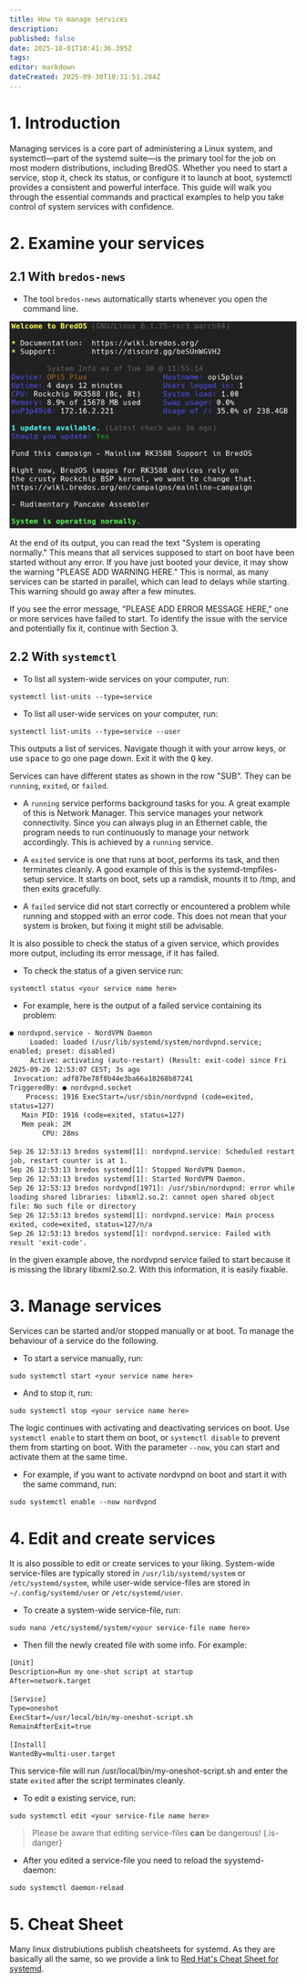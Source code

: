 ```yaml
---
title: How to manage services
description: 
published: false
date: 2025-10-01T10:41:36.395Z
tags: 
editor: markdown
dateCreated: 2025-09-30T10:31:51.284Z
---
```


# 1. Introduction
Managing services is a core part of administering a Linux system, and systemctl—part of the systemd suite—is the primary tool for the job on most modern distributions, including BredOS. Whether you need to start a service, stop it, check its status, or configure it to launch at boot, systemctl provides a consistent and powerful interface. This guide will walk you through the essential commands and practical examples to help you take control of system services with confidence.

# 2. Examine your services
## 2.1 With `bredos-news`
- The tool `bredos-news` automatically starts whenever you open the command line.

![bredos-news.png](/systemd/bredos-news.png)

At the end of its output, you can read the text "System is operating normally." This means that all services supposed to start on boot have been started without any error. If you have just booted your device, it may show the warning "PLEASE ADD WARNING HERE." This is normal, as many services can be started in parallel, which can lead to delays while starting. This warning should go away after a few minutes.

If you see the error message, "PLEASE ADD ERROR MESSAGE HERE," one or more services have failed to start. To identify the issue with the service and potentially fix it, continue with Section 3.

## 2.2 With `systemctl`
- To list all system-wide services on your computer, run:
```
systemctl list-units --type=service
```

- To list all user-wide services on your computer, run:
```
systemctl list-units --type=service --user
```

This outputs a list of services. Navigate though it with your arrow keys, or use <kbd>space</kbd> to go one page down. Exit it with the <kbd>Q</kbd> key. 

Services can have different states as shown in the row "SUB". They can be `running`, `exited`, or `failed`.

- A `running` service performs background tasks for you. A great example of this is Network Manager. This service manages your network connectivity. Since you can always plug in an Ethernet cable, the program needs to run continuously to manage your network accordingly. This is achieved by a `running` service.

- A `exited` service is one that runs at boot, performs its task, and then terminates cleanly. A good example of this is the systemd-tmpfiles-setup service. It starts on boot, sets up a ramdisk, mounts it to /tmp, and then exits gracefully.

- A `failed` service did not start correctly or encountered a problem while running and stopped with an error code. This does not mean that your system is broken, but fixing it might still be advisable.

It is also possible to check the status of a given service, which provides more output, including its error message, if it has failed.
- To check the status of a given service run:
```
systemctl status <your service name here>
```

- For example, here is the output of a failed service containing its problem:
```
● nordvpnd.service - NordVPN Daemon
     Loaded: loaded (/usr/lib/systemd/system/nordvpnd.service; enabled; preset: disabled)
     Active: activating (auto-restart) (Result: exit-code) since Fri 2025-09-26 12:53:07 CEST; 3s ago
 Invocation: adf87be78f8b44e3ba66a18268b87241
TriggeredBy: ● nordvpnd.socket
    Process: 1916 ExecStart=/usr/sbin/nordvpnd (code=exited, status=127)
   Main PID: 1916 (code=exited, status=127)
   Mem peak: 2M
        CPU: 28ms

Sep 26 12:53:13 bredos systemd[1]: nordvpnd.service: Scheduled restart job, restart counter is at 1.
Sep 26 12:53:13 bredos systemd[1]: Stopped NordVPN Daemon.
Sep 26 12:53:13 bredos systemd[1]: Started NordVPN Daemon.
Sep 26 12:53:13 bredos nordvpnd[1971]: /usr/sbin/nordvpnd: error while loading shared libraries: libxml2.so.2: cannot open shared object file: No such file or directory
Sep 26 12:53:13 bredos systemd[1]: nordvpnd.service: Main process exited, code=exited, status=127/n/a
Sep 26 12:53:13 bredos systemd[1]: nordvpnd.service: Failed with result 'exit-code'.
```

In the given example above, the nordvpnd service failed to start because it is missing the library libxml2.so.2. With this information, it is easily fixable.

# 3. Manage services
Services can be started and/or stopped manually or at boot. To manage the behaviour of a service do the following.

- To start a service manually, run:
```
sudo systemctl start <your service name here>
```

- And to stop it, run:
```
sudo systemctl stop <your service name here>
```

The logic continues with activating and deactivating services on boot. Use `systemctl enable` to start them on boot, or `systemctl disable` to prevent them from starting on boot. With the parameter `--now`, you can start and activate them at the same time.

- For example, if you want to activate nordvpnd on boot and start it with the same command, run:
```
sudo systemctl enable --now nordvpnd
```

# 4. Edit and create services
It is also possible to edit or create services to your liking. System-wide service-files are typically stored in `/usr/lib/systemd/system` or `/etc/systemd/system`, while user-wide service-files are stored in `~/.config/systemd/user` or `/etc/systemd/user`.

- To create a system-wide service-file, run:
```
sudo nano /etc/systemd/system/<your service-file name here>
```

- Then fill the newly created file with some info. For example:
```
[Unit]
Description=Run my one-shot script at startup
After=network.target

[Service]
Type=oneshot
ExecStart=/usr/local/bin/my-oneshot-script.sh
RemainAfterExit=true

[Install]
WantedBy=multi-user.target
```

This service-file will run /usr/local/bin/my-oneshot-script.sh and enter the state `exited` after the script terminates cleanly. 

- To edit a existing service, run:
```
sudo systemctl edit <your service-file name here>
```

> Please be aware that editing service-files **can** be dangerous!
{.is-danger}

- After you edited a service-file you need to reload the syystemd-daemon:
```
sudo systemctl daemon-reload
```

# 5. Cheat Sheet
Many linux distrubiutions publish cheatsheets for systemd. As they are basically all the same, so we provide a link to [Red Hat's Cheat Sheet for systemd](https://access.redhat.com/sites/default/files/attachments/12052018_systemd_6.pdf).
